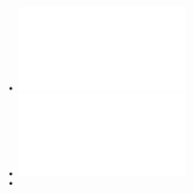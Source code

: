 - ![法学方法论.pdf](../assets/法学方法论_1649779440687_0.pdf)
- ![COrporate Finance Law.pdf](../assets/COrporate_Finance_Law_1649779656874_0.pdf)
-